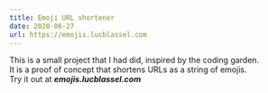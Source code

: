```yaml
--- 
title: Emoji URL shortener 
date: 2020-06-27
url: https://emojis.lucblassel.com
---
```

This is a small project that I had did, inspired by the coding garden.  
It is a proof of concept that shortens URLs as a string of emojis.  
Try it out at ***emojis.lucblassel.com***